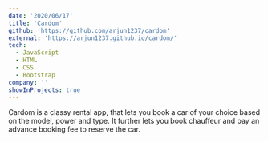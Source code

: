 ```yaml
---
date: '2020/06/17'
title: 'Cardom'
github: 'https://github.com/arjun1237/cardom'
external: 'https://arjun1237.github.io/cardom/'
tech:
  - JavaScript
  - HTML
  - CSS
  - Bootstrap
company: ''
showInProjects: true
---
```


Cardom is a classy rental app, that lets you book a car of your choice based on the model, power and type. It further lets you book chauffeur and pay an advance booking fee to reserve the car.
